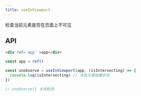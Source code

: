 ```yaml
---
title: useInViewport
---
```


检查当前元素是否在页面上不可见

## API

```html
<div ref='app' >app</div>
```

```typescript
const app = ref()

const unobserve = useInViewport(app, (isIntersecting) => {
  console.log(isIntersecting) // 当前元素隐藏状态
})

// unobserve() 关闭检测

```
